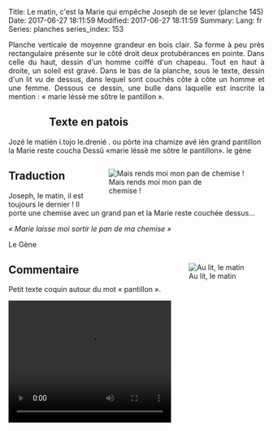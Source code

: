 Title: Le matin, c'est la Marie qui empêche Joseph de se lever (planche 145)
Date: 2017-06-27 18:11:59
Modified: 2017-06-27 18:11:59
Summary: 
Lang: fr
Series: planches
series_index: 153

<p style="text-align:justify;">Planche verticale de moyenne grandeur
en bois clair. Sa forme à peu près rectangulaire présente sur le côté
droit deux protubérances en pointe. Dans celle du haut, dessin d'un
homme coiffé d'un chapeau. Tout en haut à droite, un soleil est
gravé. Dans le bas de la planche, sous le texte, dessin d'un lit vu de
dessus, dans lequel sont couchés côte à côte un homme et une
femme. Dessous ce dessin, une bulle dans laquelle est inscrite la
mention : « marie léssè me sôtre le pantillon ». </p>

<figure class="image-block" style="float: left;">
  <img alt="" src="{static}/images/planche_145.png">
  <figcaption style="max-width: 208px"></figcaption>
</figure>

## Texte en patois

Jozé le matién i.tojo le.drenié . ou pòrte ina chamize avé ién grand
pantillon la Marie reste coucha Dessû «marie léssè me sôtre le
pantillon».  le gène

<figure class="image-block" style="float: right;">
  <img alt="Mais rends moi mon pan de chemise !" src="{static}/images/planche_145_dessin_milieu.png">
  <figcaption style="max-width: 193px">Mais rends moi mon pan de chemise !</figcaption>
</figure>

## Traduction

Joseph, le matin, il est toujours le dernier !  Il porte une chemise
avec un grand pan et la Marie reste couchée dessus…

*« Marie laisse moi sortir le pan de ma chemise »*

Le Gène

<figure class="image-block" style="float: right;">
  <img alt="Au lit, le matin" src="{static}/images/planche_145_dessin_bas.png">
  <figcaption style="max-width: 350px">Au lit, le matin</figcaption>
</figure>

## Commentaire

Petit texte coquin autour du mot « pantillon ».

<video width="320" height="240" controls>
  <source src="https://d1njpgd0ygatdn.cloudfront.net/video_145.mp4" type="video/mp4">
</video>
